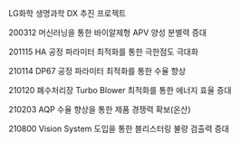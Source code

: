 LG화학 생명과학 DX 추진 프로젝트

200312 머신러닝을 통한 바이알제형 APV 양성 분별력 증대

201115 HA 공정 파라미터 최적화를 통한 극한점도 극대화

210114 DP67 공정 파라미터 최적화를 통한 수율 향상

210120 폐수처리장 Turbo Blower 최적화를 통한 에너지 효율 증대

210203 AQP 수율 향상을 통한 제품 경쟁력 확보(온산)

210800 Vision System 도입을 통한 블리스터링 불량 검출력 증대
